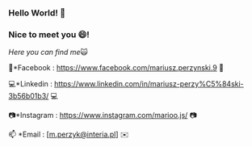 ### Hello World! 👋
### Nice to meet you 😄!
*Here you can find me*🙀

📲*Facebook : https://www.facebook.com/mariusz.perzynski.9 📲

💻*Linkedin : https://www.linkedin.com/in/mariusz-perzy%C5%84ski-3b56b01b3/ 💻

📷*Instagram : https://www.instagram.com/marioo.js/ 📷

📫 *Email : [m.perzyk@interia.pl] ✉️


